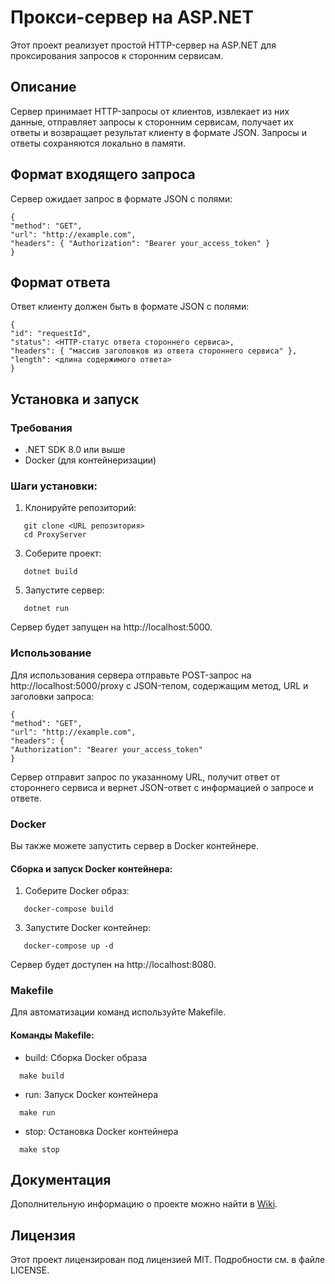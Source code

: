 ﻿# Прокси-сервер на ASP.NET

Этот проект реализует простой HTTP-сервер на ASP.NET для проксирования запросов к сторонним сервисам.

## Описание

Сервер принимает HTTP-запросы от клиентов, извлекает из них данные, отправляет запросы к сторонним сервисам, получает их ответы и возвращает результат клиенту в формате JSON. Запросы и ответы сохраняются локально в памяти.

## Формат входящего запроса

Сервер ожидает запрос в формате JSON с полями:

```
{
"method": "GET",
"url": "http://example.com",
"headers": { "Authorization": "Bearer your_access_token" }
}
```

## Формат ответа

Ответ клиенту должен быть в формате JSON с полями:

```
{
"id": "requestId",
"status": <HTTP-статус ответа стороннего сервиса>,
"headers": { "массив заголовков из ответа стороннего сервиса" },
"length": <длина содержимого ответа>
}
```

## Установка и запуск

### Требования

- .NET SDK 8.0 или выше
- Docker (для контейнеризации)

### Шаги установки:

1. Клонируйте репозиторий:
```
   git clone <URL репозитория>
   cd ProxyServer
```

3. Соберите проект:
```
   dotnet build
```

5. Запустите сервер:
```
   dotnet run
```

Сервер будет запущен на http://localhost:5000.

### Использование

Для использования сервера отправьте POST-запрос на http://localhost:5000/proxy с JSON-телом, содержащим метод, URL и заголовки запроса:

```
{
"method": "GET",
"url": "http://example.com",
"headers": {
"Authorization": "Bearer your_access_token"
}
```

Сервер отправит запрос по указанному URL, получит ответ от стороннего сервиса и вернет JSON-ответ с информацией о запросе и ответе.

### Docker

Вы также можете запустить сервер в Docker контейнере.

#### Сборка и запуск Docker контейнера:

1. Соберите Docker образ:
```
   docker-compose build
```

3. Запустите Docker контейнер:
```
   docker-compose up -d
```

Сервер будет доступен на http://localhost:8080.

### Makefile

Для автоматизации команд используйте Makefile.

#### Команды Makefile:

- build: Сборка Docker образа
  
```
  make build
```


- run: Запуск Docker контейнера

```
  make run
```

- stop: Остановка Docker контейнера

```
  make stop
```

## Документация

Дополнительную информацию о проекте можно найти в [Wiki](https://github.com/nomadbala/proxy-server/wiki).

## Лицензия

Этот проект лицензирован под лицензией MIT. Подробности см. в файле LICENSE.
